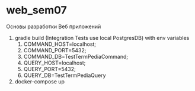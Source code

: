 # web_sem07
Основы разработки Веб приложений

1) gradle build (Integration Tests use local PostgresDB) with env variables
   1) COMMAND_HOST=localhost;
   2) COMMAND_PORT=5432;
   3) COMMAND_DB=TestTermPediaCommand;
   4) QUERY_HOST=localhost;
   5) QUERY_PORT=5432;
   6) QUERY_DB=TestTermPediaQuery
2) docker-compose up
